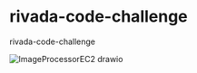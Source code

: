 # rivada-code-challenge
rivada-code-challenge


![ImageProcessorEC2 drawio](https://github.com/kunalsnehi0710/rivada-code-challenge/assets/167197970/d65b65ed-bb48-4ccf-8343-afd44ebbde68)

